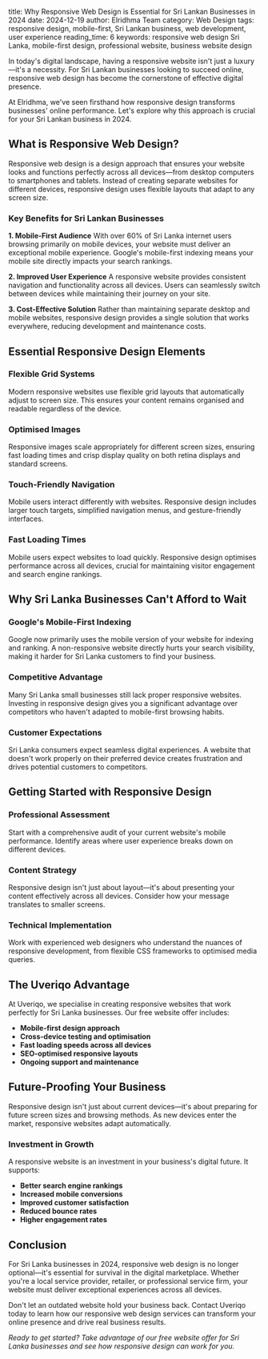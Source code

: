 title: Why Responsive Web Design is Essential for Sri Lankan Businesses in 2024
date: 2024-12-19
author: Elridhma Team
category: Web Design
tags: responsive design, mobile-first, Sri Lankan business, web development, user experience
reading_time: 6
keywords: responsive web design Sri Lanka, mobile-first design, professional website, business website design

In today's digital landscape, having a responsive website isn't just a luxury—it's a necessity. For Sri Lankan businesses looking to succeed online, responsive web design has become the cornerstone of effective digital presence.

At Elridhma, we've seen firsthand how responsive design transforms businesses' online performance. Let's explore why this approach is crucial for your Sri Lankan business in 2024.

## What is Responsive Web Design?

Responsive web design is a design approach that ensures your website looks and functions perfectly across all devices—from desktop computers to smartphones and tablets. Instead of creating separate websites for different devices, responsive design uses flexible layouts that adapt to any screen size.

### Key Benefits for Sri Lankan Businesses

**1. Mobile-First Audience**
With over 60% of Sri Lanka internet users browsing primarily on mobile devices, your website must deliver an exceptional mobile experience. Google's mobile-first indexing means your mobile site directly impacts your search rankings.

**2. Improved User Experience**
A responsive website provides consistent navigation and functionality across all devices. Users can seamlessly switch between devices while maintaining their journey on your site.

**3. Cost-Effective Solution**
Rather than maintaining separate desktop and mobile websites, responsive design provides a single solution that works everywhere, reducing development and maintenance costs.

## Essential Responsive Design Elements

### Flexible Grid Systems
Modern responsive websites use flexible grid layouts that automatically adjust to screen size. This ensures your content remains organised and readable regardless of the device.

### Optimised Images
Responsive images scale appropriately for different screen sizes, ensuring fast loading times and crisp display quality on both retina displays and standard screens.

### Touch-Friendly Navigation
Mobile users interact differently with websites. Responsive design includes larger touch targets, simplified navigation menus, and gesture-friendly interfaces.

### Fast Loading Times
Mobile users expect websites to load quickly. Responsive design optimises performance across all devices, crucial for maintaining visitor engagement and search engine rankings.

## Why Sri Lanka Businesses Can't Afford to Wait

### Google's Mobile-First Indexing
Google now primarily uses the mobile version of your website for indexing and ranking. A non-responsive website directly hurts your search visibility, making it harder for Sri Lanka customers to find your business.

### Competitive Advantage
Many Sri Lanka small businesses still lack proper responsive websites. Investing in responsive design gives you a significant advantage over competitors who haven't adapted to mobile-first browsing habits.

### Customer Expectations
Sri Lanka consumers expect seamless digital experiences. A website that doesn't work properly on their preferred device creates frustration and drives potential customers to competitors.

## Getting Started with Responsive Design

### Professional Assessment
Start with a comprehensive audit of your current website's mobile performance. Identify areas where user experience breaks down on different devices.

### Content Strategy
Responsive design isn't just about layout—it's about presenting your content effectively across all devices. Consider how your message translates to smaller screens.

### Technical Implementation
Work with experienced web designers who understand the nuances of responsive development, from flexible CSS frameworks to optimised media queries.

## The Uveriqo Advantage

At Uveriqo, we specialise in creating responsive websites that work perfectly for Sri Lanka businesses. Our free website offer includes:

- **Mobile-first design approach**
- **Cross-device testing and optimisation**
- **Fast loading speeds across all devices**
- **SEO-optimised responsive layouts**
- **Ongoing support and maintenance**

## Future-Proofing Your Business

Responsive design isn't just about current devices—it's about preparing for future screen sizes and browsing methods. As new devices enter the market, responsive websites adapt automatically.

### Investment in Growth
A responsive website is an investment in your business's digital future. It supports:
- **Better search engine rankings**
- **Increased mobile conversions**
- **Improved customer satisfaction**
- **Reduced bounce rates**
- **Higher engagement rates**

## Conclusion

For Sri Lanka businesses in 2024, responsive web design is no longer optional—it's essential for survival in the digital marketplace. Whether you're a local service provider, retailer, or professional service firm, your website must deliver exceptional experiences across all devices.

Don't let an outdated website hold your business back. Contact Uveriqo today to learn how our responsive web design services can transform your online presence and drive real business results.

*Ready to get started? Take advantage of our free website offer for Sri Lanka businesses and see how responsive design can work for you.*

